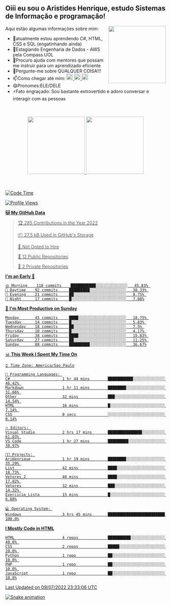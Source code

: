## Oiii eu sou o Aristides Henrique, estudo Sistemas de Informação e programação!

<div >
Aqui estão algumas informações sobre mim:<img align="right" height="180em" src="https://user-images.githubusercontent.com/97318481/177042589-45d62122-82a9-4a32-b3a7-87b322825b2f.png">
</div>

- 🌱atualmente estou aprendendo C#, HTML, CSS e SQL (engatinhando ainda)
- 👯Estagiando Engenharia de Dados - AWS pela Compass.UOL
- 🤔Procuro ajuda com mentores que possam me instruir para um aprendizado eficiente
- 💬Pergunte-me sobre QUALQUER COISA!!!
- 📫Como chegar até mim:
  <a href="https://www.instagram.com/aryhenry/" target="_blank">
  <img src="https://img.shields.io/badge/-Instagram-%23E4405F?style=for-the-badge&logo=instagram&logoColor=black" height="20px">
  </a>
  <a href="https://www.linkedin.com/in/aristides-henrique/" target="_blank">
  <img src="https://img.shields.io/badge/-LinkedIn-%230077B5?style=for-the-badge&logo=linkedin&logoColor=black" height="20px">
  </a> 
  <a href="mailto:arihenriqueuna@gmail.com">
  <img src="https://img.shields.io/badge/-Gmail-%23333?style=for-the-badge&logo=gmail&logoColor=white" height="20px">
  </a>
- 😄Pronomes:ELE/DELE
- ⚡Fato engraçado: Sou bastante extrovertido e adoro conversar e interagir com as pessoas
<br/>
<br/>
<div align="center">
  <a href="https://github.com/arihenrique">
  <img height="180em" src="https://github-readme-stats.vercel.app/api?username=arihenrique&show_icons=true&theme=dracula&include_all_commits=true&count_private=true"/>
  <img height="180em" src="https://github-readme-stats.vercel.app/api/top-langs/?username=arihenrique&layout=compact&langs_count=7&theme=dracula"/>
</div><br/><br/>

<!--START_SECTION:waka-->
![Code Time](http://img.shields.io/badge/Code%20Time-6%20hrs%2018%20mins-blue)

![Profile Views](http://img.shields.io/badge/Profile%20Views-468-blue)

**🐱 My GitHub Data** 

> 🏆 285 Contributions in the Year 2022
 > 
> 📦 27.5 kB Used in GitHub's Storage 
 > 
> 🚫 Not Opted to Hire
 > 
> 📜 12 Public Repositories 
 > 
> 🔑 2 Private Repositories  
 > 
**I'm an Early 🐤** 

```text
🌞 Morning    110 commits    ███████████░░░░░░░░░░░░░░   45.83% 
🌆 Daytime    92 commits     █████████░░░░░░░░░░░░░░░░   38.33% 
🌃 Evening    21 commits     ██░░░░░░░░░░░░░░░░░░░░░░░   8.75% 
🌙 Night      17 commits     █░░░░░░░░░░░░░░░░░░░░░░░░   7.08%

```
📅 **I'm Most Productive on Sunday** 

```text
Monday       45 commits     ████░░░░░░░░░░░░░░░░░░░░░   18.75% 
Tuesday      14 commits     █░░░░░░░░░░░░░░░░░░░░░░░░   5.83% 
Wednesday    18 commits     ██░░░░░░░░░░░░░░░░░░░░░░░   7.5% 
Thursday     10 commits     █░░░░░░░░░░░░░░░░░░░░░░░░   4.17% 
Friday       38 commits     ████░░░░░░░░░░░░░░░░░░░░░   15.83% 
Saturday     27 commits     ██░░░░░░░░░░░░░░░░░░░░░░░   11.25% 
Sunday       88 commits     █████████░░░░░░░░░░░░░░░░   36.67%

```


📊 **This Week I Spent My Time On** 

```text
⌚︎ Time Zone: America/Sao_Paulo

💬 Programming Languages: 
C#                       1 hr 44 mins        ███████████░░░░░░░░░░░░░░   46.42% 
Markdown                 1 hr 11 mins        ████████░░░░░░░░░░░░░░░░░   31.66% 
Other                    32 mins             ███░░░░░░░░░░░░░░░░░░░░░░   14.54% 
HTML                     16 mins             █░░░░░░░░░░░░░░░░░░░░░░░░   7.14% 
CSS                      0 secs              ░░░░░░░░░░░░░░░░░░░░░░░░░   0.14%

🔥 Editors: 
Visual Studio            2 hrs 17 mins       ███████████████░░░░░░░░░░   61.03% 
VS Code                  1 hr 27 mins        █████████░░░░░░░░░░░░░░░░   38.97%

🐱‍💻 Projects: 
AriHenrique              1 hr 19 mins        ████████░░░░░░░░░░░░░░░░░   35.29% 
List                     42 mins             ████░░░░░░░░░░░░░░░░░░░░░   18.73% 
Vetores_2                40 mins             ████░░░░░░░░░░░░░░░░░░░░░   17.82% 
Vetores                  32 mins             ███░░░░░░░░░░░░░░░░░░░░░░   14.32% 
Exercicio_Lista          15 mins             █░░░░░░░░░░░░░░░░░░░░░░░░   6.88%

💻 Operating System: 
Windows                  3 hrs 45 mins       █████████████████████████   100.0%

```

**I Mostly Code in HTML** 

```text
HTML                     4 repos             ██████████░░░░░░░░░░░░░░░   40.0% 
CSS                      2 repos             █████░░░░░░░░░░░░░░░░░░░░   20.0% 
Python                   1 repo              ██░░░░░░░░░░░░░░░░░░░░░░░   10.0% 
PHP                      1 repo              ██░░░░░░░░░░░░░░░░░░░░░░░   10.0% 
JavaScript               1 repo              ██░░░░░░░░░░░░░░░░░░░░░░░   10.0%

```



 Last Updated on 09/07/2022 23:33:06 UTC
<!--END_SECTION:waka-->

![Snake animation](https://github.com/arihenrique/arihenrique/blob/output/github-contribution-grid-snake.svg)
